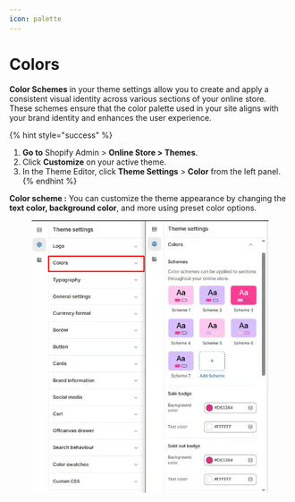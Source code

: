 ```yaml
---
icon: palette
---
```


# Colors

**Color Schemes** in your theme settings allow you to create and apply a consistent visual identity across various sections of your online store. These schemes ensure that the color palette used in your site aligns with your brand identity and enhances the user experience.

{% hint style="success" %}
1. **Go to** Shopify Admin > **Online Store > Themes**.
2. Click **Customize** on your active theme.
3. In the Theme Editor, click **Theme Settings**  > **Color** from the left panel.
{% endhint %}

**Color scheme :** You can customize the theme appearance by changing the **text color, background color**, and more using preset color options.

<figure><img src="../.gitbook/assets/color.png" alt=""><figcaption></figcaption></figure>
